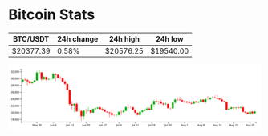 # Bitcoin Stats

BTC/USDT|24h change|24h high|24h low|
|---|---|---|---|
|$20377.39|0.58%|$20576.25|$19540.00|

<img src="./chart.svg">
